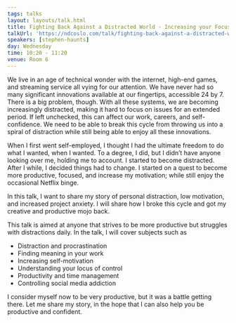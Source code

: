 ```yaml
---
tags: talks
layout: layouts/talk.html
title: Fighting Back Against a Distracted World - Increasing your Focus and Self-motivation
talkUrl: 'https://ndcoslo.com/talk/fighting-back-against-a-distracted-world-increasing-your-focus-and-self-motivation/'
speakers: [stephen-haunts]
day: Wednesday
time: 10:20 - 11:20
venue: Room 6
---
```

We live in an age of technical wonder with the internet, high-end games, and streaming service all vying for our attention. We have never had so many significant innovations available at our fingertips, accessible 24 by 7. There is a big problem, though. With all these systems, we are becoming increasingly distracted, making it hard to focus on issues for an extended period. If left unchecked, this can affect our work, careers, and self-confidence. We need to be able to break this cycle from throwing us into a spiral of distraction while still being able to enjoy all these innovations.

When I first went self-employed, I thought I had the ultimate freedom to do what I wanted, when I wanted. To a degree, I did, but I didn’t have anyone looking over me, holding me to account. I started to become distracted. After I while, I decided things had to change. I started on a quest to become more productive, focused, and increase my motivation; while still enjoy the occasional Netflix binge.
 
In this talk, I want to share my story of personal distraction, low motivation, and increased project anxiety. I will share how I broke this cycle and got my creative and productive mojo back.
 
This talk is aimed at anyone that strives to be more productive but struggles with distractions daily. In the talk, I will cover subjects such as
 
- Distraction and procrastination
- Finding meaning in your work
- Increasing self-motivation
- Understanding your locus of control
- Productivity and time management
- Controlling social media addiction
 
I consider myself now to be very productive, but it was a battle getting there. Let me share my story, in the hope that I can also help you be productive and confident.